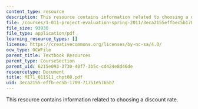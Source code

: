```yaml
---
content_type: resource
description: This resource contains information related to choosing a discount rate.
file: /courses/1-011-project-evaluation-spring-2011/3eca2155effbec5b170971751e5765b7_MIT1_011S11_chpt08.pdf
file_size: 93930
file_type: application/pdf
learning_resource_types: []
license: https://creativecommons.org/licenses/by-nc-sa/4.0/
ocw_type: OCWFile
parent_title: Textbook Resources
parent_type: CourseSection
parent_uid: 6215e093-3730-40f7-3b5c-cd424e8d46de
resourcetype: Document
title: MIT1_011S11_chpt08.pdf
uid: 3eca2155-effb-ec5b-1709-71751e5765b7
---
```

This resource contains information related to choosing a discount rate.